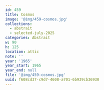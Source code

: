 ```yaml
---
id: 459
title: Cosmos
image: '@img/459-cosmos.jpg'
collections:
  - abstrait
  - selected-july-2025
categories: Abstrait
w: 90
h: 125
location: attic
note: ''
year: '1965'
year_start: 1965
year_end: null
file: '@img/459-cosmos.jpg'
uuid: f608cd37-c9d7-4608-a701-6b939cb36930
---
```


